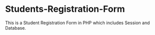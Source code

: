 # Students-Registration-Form
This is a Student Registration Form in PHP which includes Session and Database.
